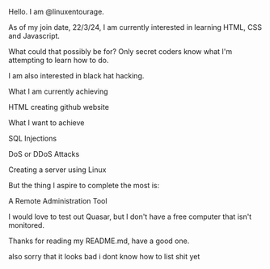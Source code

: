 Hello. I am @linuxentourage. 

As of my join date, 22/3/24, I am currently interested in learning HTML, CSS and Javascript.

What could that possibly be for? Only secret coders know what I'm attempting to learn how to do.

I am also interested in black hat hacking.

What I am currently achieving

 HTML
 creating github website

What I want to achieve
 
 SQL Injections
 
 DoS or DDoS Attacks
 
 Creating a server using Linux
 
 
 But the thing I aspire to complete the most is:

A Remote Administration Tool


I would love to test out Quasar, but I don't have a free computer that isn't monitored.

Thanks for reading my README.md, have a good one.

also sorry that it looks bad i dont know how to list shit yet
